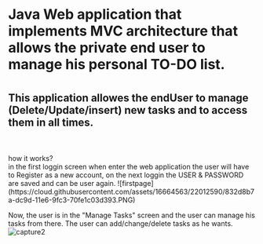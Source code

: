 
  <h1>Java Web application that implements MVC architecture that allows the private end user to manage his personal TO-DO list.<h1>
  <h2>This application allowes the endUser to manage (Delete/Update/insert) new tasks and to access them in all times.</h2>
  <br><br>how it works?<br>
  in the first loggin screen when enter the web application the user will have to Register as a new account, on the next loggin the USER & PASSWORD are saved and can be user again.
  ![firstpage](https://cloud.githubusercontent.com/assets/16664563/22012590/832d8b7a-dc9d-11e6-9fc3-70fe1c03d393.PNG)

Now, the user is in the "Manage Tasks" screen and the user can manage his tasks from there.
The user can add/change/delete tasks as he wants.
![capture2](https://cloud.githubusercontent.com/assets/16664563/22012871/d90f9028-dc9e-11e6-9cf1-bd84c4eb1784.PNG)
